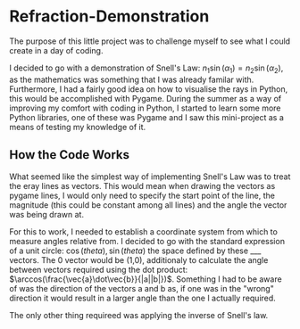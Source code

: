 # Refraction-Demonstration

The purpose of this little project was to challenge myself to see what I could create in a day of coding.

I decided to go with a demonstration of Snell's Law: $n_1\sin(\alpha_1) = n_2\sin(\alpha_2)$, as the mathematics was something that I was already familar with. Furthermore, I had a fairly good idea on how to visualise the rays in Python, this would be accomplished with Pygame. During the summer as a way of improving my comfort with coding in Python, I started to learn some more Python libraries, one of these was Pygame and I saw this mini-project as a means of testing my knowledge of it.

## How the Code Works

What seemed like the simplest way of implementing Snell's Law was to treat the eray lines as vectors. This would mean when drawing the vectors as pygame lines, I would only need to specify the start point of the line, the magnitude (this could be constant among all lines) and the angle the vector was being drawn at.

For this to work, I needed to establish a coordinate system from which to measure angles relative from. I decided to go with the standard expression of a unit circle: ${\cos(theta),\sin(theta)}$ the space defined by these ___ vectors. The 0 vector would be (1,0), additionaly to calculate the angle between vectors required using the dot product: $\arccos(\frac{\vec{a}\dot\vec{b}}{|a||b|})$. Something I had to be aware of was the direction of the vectors a and b as, if one was in the "wrong" direction it would result in a larger angle than the one I actually required.

The only other thing requireed was applying the inverse of Snell's law.
